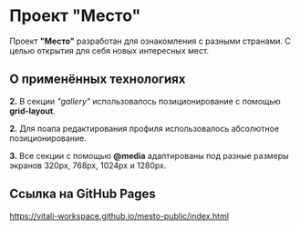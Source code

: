 # Проект "Место"

Проект **"Место"** разработан для ознакомления с разными странами. С целью открытия для себя новых интересных мест.
 

## О применённых технологиях

**2.** В секции *"gallery"* использовалось позиционирование с помощью **grid-layout**.

**2.** Для поапа редактирования профиля использовалось абсолютное позиционирование.

**3.** Все секции с помощью **@media** адаптированы под разные размеры экранов 320px, 768px, 1024px и 1280px.


## Ссылка на GitHub Pages
https://vitali-workspace.github.io/mesto-public/index.html
